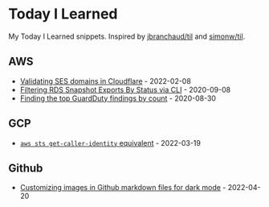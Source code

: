 # Today I Learned

My Today I Learned snippets. Inspired by [jbranchaud/til](https://github.com/jbranchaud/til) and [simonw/til](https://github.com/simonw/til).

## AWS

* [Validating SES domains in Cloudflare](aws/validating_ses_domains_in_cloudflare.md) - 2022-02-08
* [Filtering RDS Snapshot Exports By Status via CLI](aws/rds-snapshot-export-filter-by-status.md) - 2020-09-08
* [Finding the top GuardDuty findings by count](aws/guardduty-top-findings-by-count.md) - 2020-08-30

## GCP

* [`aws sts get-caller-identity` equivalent](gcp/aws-sts-get-caller-identity-equivalent.md) - 2022-03-19

## Github

* [Customizing images in Github markdown files for dark mode](github/dark-mode-images.md) - 2022-04-20
